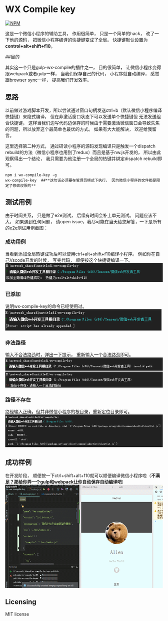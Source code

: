 # WX Compile key

[![NPM](https://nodei.co/npm/wx-compile-key.png)](https://www.npmjs.com/package/wx-compile-key)

这是一个微信小程序的辅助工具， 作用很简单， 只是一个简单的hack， 改了一下他的源码， 把微信小程序编译的快捷键变成了全局。
快捷键默认设置为**control+alt+shift+f10**。

##目的

其实这一个只是gulp-wx-compile的插件之一， 目的很简单， 让微信小程序变得跟webpack或者gulp一样， 当我们保存自己的代码， 小程序就自动编译，
感觉跟browser sync一样， 提高我们开发效率。

## 思路
以前做过游戏脚本开发，所以尝试通过窗口句柄发送ctrl+b（默认微信小程序编译快捷键）来隐式编译， 但在非激活窗口状态下可以发送单个快捷键但
无法发送组合快捷键， 这样当我们边写代码边保存的时候由于需要激活微信窗口会导致失焦的问题，所以放弃这个最简单也最优的方式。
如果有大大能解决， 欢迎给我留言。

这里选择第二种方式， 通过研读小程序的源码发现编译只是触发一个dispatch rebuild的方法（微信小程序也用到了redux）而且是基于nw.js开发的， 所以由此观察得出一个结论， 
我只需要为他注册一个全局的热键并绑定dispatch rebuild即可。

```shell
npm i wx-compile-key -g
wx-compile-key  ##**这句话必须要在管理员模式下执行， 因为微信小程序的文件都是限定了修改权限的**
```

## 测试用例
由于时间关系， 只是做了e2e测试， 后续有时间会补上单元测试。 问题应该不大， 如果遇到任何问题，
请open issue，我尽可能在当天给您解答，一下是所有的e2e测试用例截图：

### 成功用例
当看到添加全局热键成功后可以使用ctrl+alt+shift+f10编译小程序。
例如你在自己Vscode开发的时候， 写完代码， 顺便按这个快捷键编译一下。
![alt tag](~resources/success.png)

### 已添加
说明wx-compile-key的命令已经使用过。
![alt tag](~resources/appended.png)

### 非法路径
输入不合法路劲时，弹出一下提示， 重新输入一个合法路劲即可。
![alt tag](~resources/invalid-path-01.png)
![alt tag](~resources/invalid-path-02.png)

### 路径不存在
路径输入正确，但并非微信小程序的根目录，重新定位目录即可。
![alt tag](~resources/not-exist-path.png)

## 成功样例
在开发阶段， 顺便按一下ctrl+shift+alt+f10就可以顺便编译微信小程序啦（**不满足？那给你弄一个gulp和webpack让你自动保存自动编译吧**）
![alt tag](~resources/output.gif)

## Licensing
MIT license